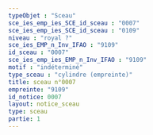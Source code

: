 ```yaml
---
typeObjet : "Sceau"
sce_ies_emp_ies_SCE_id_sceau : "0007"
sce_ies_emp_ies_SCE_id_sceau : "0109"
niveau : "royal ?"
sce_ies_EMP_n_Inv_IFAO : "9109"
id_sceau : "0007"
sce_ies_emp_ies_EMP_n_Inv_IFAO : "9109"
motif : "indéterminé"
type_sceau : "cylindre (empreinte)"
title: sceau n°0007
empreinte: "9109"
id_notice: 0007
layout: notice_sceau
type: sceau
partie: 1
---
```

